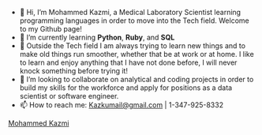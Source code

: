 - 👋 Hi, I’m Mohammed Kazmi, a Medical Laboratory Scientist learning programming languages in order to move into the Tech field. Welcome to my Github page!
- 🌱 I’m currently learning **Python**, **Ruby**, and **SQL**
- 🎯 Outside the Tech field I am always trying to learn new things and to make old things run smoother, whether that be at work or at home. I like to learn and enjoy anything that I have not done before, I will never knock something before trying it! 
- 💞️ I’m looking to collaborate on analytical and coding projects in order to build my skills for the workforce and apply for positions as a data scientist or software engineer.
- 📫 How to reach me: Kazkumail@gmail.com | 1-347-925-8332

<script src="https://platform.linkedin.com/badges/js/profile.js" async defer type="text/javascript"></script>

<div class="badge-base LI-profile-badge" data-locale="en_US" data-size="medium" data-theme="dark" data-type="VERTICAL" data-vanity="mohammed-kazmi-709589101" data-version="v1"><a class="badge-base__link LI-simple-link" href="https://www.linkedin.com/in/mohammed-kazmi-709589101?trk=profile-badge">Mohammed Kazmi</a></div>
              

<!---
kazkumail/kazkumail is a ✨ special ✨ repository because its `README.md` (this file) appears on your GitHub profile.
You can click the Preview link to take a look at your changes.
--->
